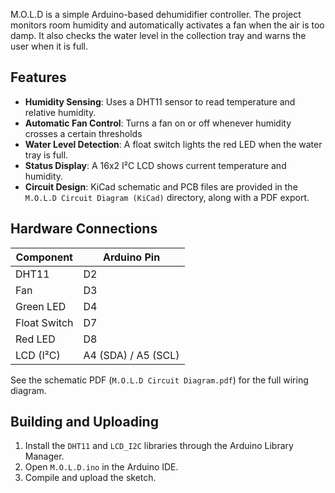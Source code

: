 M.O.L.D is a simple Arduino-based dehumidifier controller. The project monitors room humidity and automatically activates a fan when the air is too damp. It also checks the water level in the collection tray and warns the user when it is full.

## Features

- **Humidity Sensing**: Uses a DHT11 sensor to read temperature and relative humidity.
- **Automatic Fan Control**: Turns a fan on or off whenever humidity crosses a certain thresholds 
- **Water Level Detection**: A float switch lights the red LED when the water tray is full.
- **Status Display**: A 16x2 I²C LCD shows current temperature and humidity.
- **Circuit Design**: KiCad schematic and PCB files are provided in the `M.O.L.D Circuit Diagram (KiCad)` directory, along with a PDF export.

## Hardware Connections

| Component        | Arduino Pin |
|------------------|-------------|
| DHT11            | D2          |
| Fan              | D3          |
| Green LED        | D4          |
| Float Switch     | D7          |
| Red LED          | D8          |
| LCD (I²C)       | A4 (SDA) / A5 (SCL) |


See the schematic PDF (`M.O.L.D Circuit Diagram.pdf`) for the full wiring diagram.

## Building and Uploading

1. Install the `DHT11` and `LCD_I2C` libraries through the Arduino Library Manager.
2. Open `M.O.L.D.ino` in the Arduino IDE.
3. Compile and upload the sketch.

